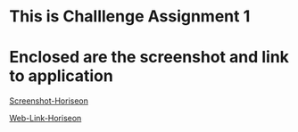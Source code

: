 # This is Challlenge Assignment 1

# Enclosed are the screenshot and link to application

[Screenshot-Horiseon](Screenshot-Horiseon.png)

[Web-Link-Horiseon](https://bruceanthonyii.github.io/Challenge-1-Horiseon/)